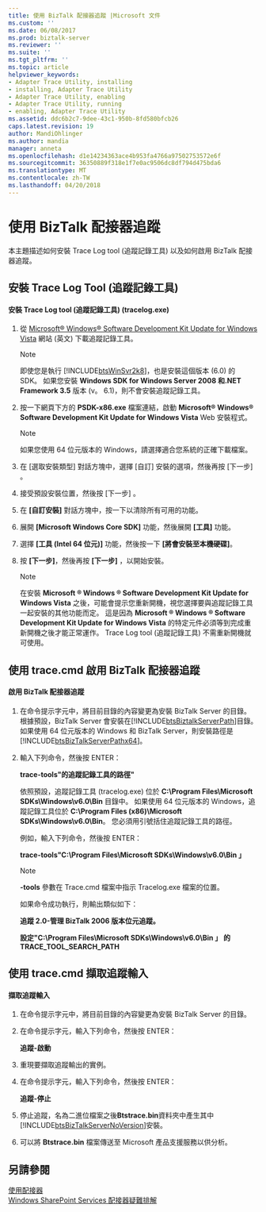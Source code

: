 ```yaml
---
title: 使用 BizTalk 配接器追蹤 |Microsoft 文件
ms.custom: ''
ms.date: 06/08/2017
ms.prod: biztalk-server
ms.reviewer: ''
ms.suite: ''
ms.tgt_pltfrm: ''
ms.topic: article
helpviewer_keywords:
- Adapter Trace Utility, installing
- installing, Adapter Trace Utility
- Adapter Trace Utility, enabling
- Adapter Trace Utility, running
- enabling, Adapter Trace Utility
ms.assetid: ddc6b2c7-9dee-43c1-950b-8fd580bfcb26
caps.latest.revision: 19
author: MandiOhlinger
ms.author: mandia
manager: anneta
ms.openlocfilehash: d1e14234363ace4b953fa4766a97502753572e6f
ms.sourcegitcommit: 36350889f318e1f7e0ac9506dc8df794d475bda6
ms.translationtype: MT
ms.contentlocale: zh-TW
ms.lasthandoff: 04/20/2018
---
```

# <a name="using-biztalk-adapter-tracing"></a>使用 BizTalk 配接器追蹤
本主題描述如何安裝 Trace Log tool (追蹤記錄工具) 以及如何啟用 BizTalk 配接器追蹤。  
  
## <a name="install-the-trace-log-tool"></a>安裝 Trace Log Tool (追蹤記錄工具)  
  
#### <a name="to-install-the-trace-log-tool-tracelogexe"></a>安裝 Trace Log tool (追蹤記錄工具) (tracelog.exe)  
  
1.  從 [Microsoft® Windows® Software Development Kit Update for Windows Vista](http://go.microsoft.com/fwlink/?LinkId=128279) 網站 (英文) 下載追蹤記錄工具。  
  
    > [!NOTE]
    >  即使您是執行 [!INCLUDE[btsWinSvr2k8](../includes/btswinsvr2k8-md.md)]，也是安裝這個版本 (6.0) 的 SDK。 如果您安裝 **Windows SDK for Windows Server 2008 和.NET Framework 3.5** 版本 (v。 6.1)，則不會安裝追蹤記錄工具。  
  
2.  按一下網頁下方的 **PSDK-x86.exe** 檔案連結，啟動 **Microsoft® Windows® Software Development Kit Update for Windows Vista** Web 安裝程式。  
  
    > [!NOTE]
    >  如果您使用 64 位元版本的 Windows，請選擇適合您系統的正確下載檔案。  
  
3.  在 [選取安裝類型]  對話方塊中，選擇 [自訂]  安裝的選項，然後再按 [下一步] 。  
  
4.  接受預設安裝位置，然後按 [下一步] 。  
  
5.  在 **[自訂安裝]** 對話方塊中，按一下以清除所有可用的功能。  
  
6.  展開 **[Microsoft Windows Core SDK]** 功能，然後展開 **[工具]** 功能。  
  
7.  選擇 **[工具 (Intel 64 位元)]** 功能，然後按一下 **[將會安裝至本機硬碟]**。  
  
8.  按 **[下一步]**，然後再按 **[下一步]** ，以開始安裝。  
  
    > [!NOTE]
    >  在安裝 **Microsoft ® Windows ® Software Development Kit Update for Windows Vista** 之後，可能會提示您重新開機，視您選擇要與追蹤記錄工具一起安裝的其他功能而定。 這是因為 **Microsoft ® Windows ® Software Development Kit Update for Windows Vista** 的特定元件必須等到完成重新開機之後才能正常運作。 Trace Log tool (追蹤記錄工具) 不需重新開機就可使用。  
  
## <a name="enable-biztalk-adapter-tracing-with-tracecmd"></a>使用 trace.cmd 啟用 BizTalk 配接器追蹤  
  
#### <a name="to-enable-biztalk-adapter-tracing"></a>啟用 BizTalk 配接器追蹤  
  
1.  在命令提示字元中，將目前目錄的內容變更為安裝 BizTalk Server 的目錄。 根據預設，BizTalk Server 會安裝在[!INCLUDE[btsBiztalkServerPath](../includes/btsbiztalkserverpath-md.md)]目錄。  如果使用 64 位元版本的 Windows 和 BizTalk Server，則安裝路徑是[!INCLUDE[btsBizTalkServerPathx64](../includes/btsbiztalkserverpathx64-md.md)]。  
  
2.  輸入下列命令，然後按 ENTER：  
  
     **trace-tools"的追蹤記錄工具的路徑"**  
  
     依照預設，追蹤記錄工具 (tracelog.exe) 位於 **C:\Program Files\Microsoft SDKs\Windows\v6.0\Bin** 目錄中。 如果使用 64 位元版本的 Windows，追蹤記錄工具位於 **C:\Program Files (x86)\Microsoft SDKs\Windows\v6.0\Bin**。  您必須用引號括住追蹤記錄工具的路徑。  
  
     例如，輸入下列命令，然後按 ENTER：  
  
     **trace-tools"C:\Program Files\Microsoft SDKs\Windows\v6.0\Bin 」**  
  
    > [!NOTE]
    >  **-tools** 參數在 Trace.cmd 檔案中指示 Tracelog.exe 檔案的位置。  
    >   
    >  如果命令成功執行，則輸出類似如下：  
    >   
    >  **追蹤 2.0-管理 BizTalk 2006 版本位元追蹤。**  
    >   
    >  **設定"C:\Program Files\Microsoft SDKs\Windows\v6.0\Bin 」 的 TRACE_TOOL_SEARCH_PATH**  
  
## <a name="capture-trace-output-with-tracecmd"></a>使用 trace.cmd 擷取追蹤輸入  
  
#### <a name="to-capture-trace-output"></a>擷取追蹤輸入  
  
1.  在命令提示字元中，將目前目錄的內容變更為安裝 BizTalk Server 的目錄。  
  
2.  在命令提示字元，輸入下列命令，然後按 ENTER：  
  
     **追蹤-啟動**  
  
3.  重現要擷取追蹤輸出的實例。  
  
4.  在命令提示字元，輸入下列命令，然後按 ENTER：  
  
     **追蹤-停止**  
  
5.  停止追蹤，名為二進位檔案之後**Btstrace.bin**資料夾中產生其中[!INCLUDE[btsBizTalkServerNoVersion](../includes/btsbiztalkservernoversion-md.md)]安裝。  
  
6.  可以將 **Btstrace.bin** 檔案傳送至 Microsoft 產品支援服務以供分析。  
  
## <a name="see-also"></a>另請參閱  
 [使用配接器](../core/using-adapters.md)   
 [Windows SharePoint Services 配接器疑難排解](../core/troubleshooting-the-windows-sharepoint-services-adapter.md)